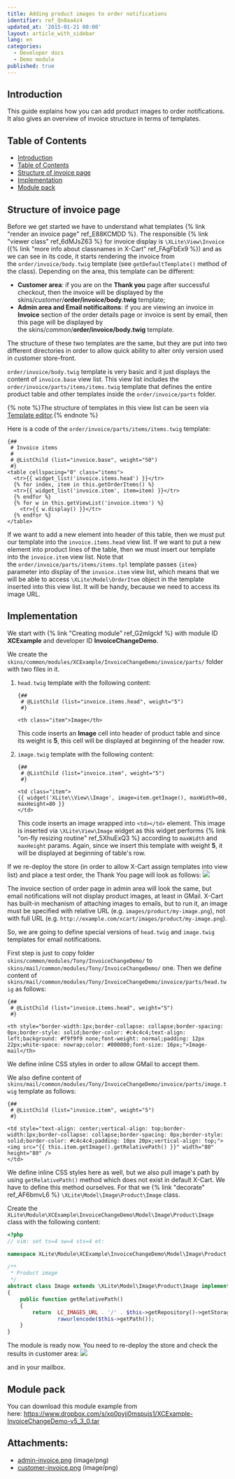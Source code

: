 ```yaml
---
title: Adding product images to order notifications
identifier: ref_Qn8aa4z4
updated_at: '2015-01-21 00:00'
layout: article_with_sidebar
lang: en
categories:
  - Developer docs
  - Demo module
published: true
---
```


## Introduction

This guide explains how you can add product images to order notifications. It also gives an overview of invoice structure in terms of templates.

## Table of Contents

*   [Introduction](#introduction)
*   [Table of Contents](#table-of-contents)
*   [Structure of invoice page](#structure-of-invoice-page)
*   [Implementation](#implementation)
*   [Module pack](#module-pack)

## Structure of invoice page

Before we get started we have to understand what templates {% link "render an invoice page" ref_E88KCMDD %}. The responsible {% link "viewer class" ref_6dMJsZ63 %} for invoice display is `\XLite\View\Invoice` ({% link "more info about classnames in X-Cart" ref_FAgFbEx9 %}) and as we can see in its code, it starts rendering the invoice from the `order/invoice/body.twig` template (see `getDefaultTemplate()` method of the class). Depending on the area, this template can be different:

*   **Customer area**: if you are on the **Thank you** page after successful checkout, then the invoice will be displayed by the skins/_customer_/**order/invoice/body.twig** template;
*   **Admin area and Email notificaitons**: if you are viewing an invoice in **Invoice** section of the order details page or invoice is sent by email, then this page will be displayed by the skins/_common_/**order/invoice/body.twig** template.

The structure of these two templates are the same, but they are put into two different directories in order to allow quick ability to alter only version used in customer store-front. 

`order/invoice/body.twig` template is very basic and it just displays the content of `invoice.base` view list. This view list includes the `order/invoice/parts/items/items.twig` template that defines the entire product table and other templates inside the `order/invoice/parts` folder.

{% note %}The structure of templates in this view list can be seen via [Template editor](https://devs.x-cart.com/getting_started/how-to-apply-design-changes.html#seeing-structure-of-specific-page "Adding product images to order notifications").{% endnote %}

Here is a code of the `order/invoice/parts/items/items.twig` template: 

```twig
{##
 # Invoice items
 #
 # @ListChild (list="invoice.base", weight="50")
 #}
<table cellspacing="0" class="items">
  <tr>{{ widget_list('invoice.items.head') }}</tr>
  {% for index, item in this.getOrderItems() %}
  <tr>{{ widget_list('invoice.item', item=item) }}</tr>
  {% endfor %}
  {% for w in this.getViewList('invoice.items') %}
    <tr>{{ w.display() }}</tr>
  {% endfor %}
</table>
```

If we want to add a new element into header of this table, then we must put our template into the `invoice.items.head` view list. If we want to put a new element into product lines of the table, then we must insert our template into the `invoice.item` view list. Note that the `order/invoice/parts/items/items.tpl` template passes `{item}` parameter into display of the `invoice.item` view list, which means that we will be able to access `\XLite\Model\OrderItem` object in the template inserted into this view list. It will be handy, because we need to access its image URL.

## Implementation

We start with {% link "Creating module" ref_G2mlgckf %} with module ID **XCExample** and developer ID **InvoiceChangeDemo**.

We create the `skins/common/modules/XCExample/InvoiceChangeDemo/invoice/parts/` folder with two files in it.

1. `head.twig` template with the following content: 

    ```twig
	{##
	 # @ListChild (list="invoice.items.head", weight="5")
	 #}

	<th class="item">Image</th>
    ```

    This code inserts an **Image** cell into header of product table and since its weight is **5**, this cell will be displayed at beginning of the header row.

2. `image.twig` template with the following content: 

    ```twig
	{##
	 # @ListChild (list="invoice.item", weight="5")
	 #}

	<td class="item">
	{{ widget('XLite\\View\\Image', image=item.getImage(), maxWidth=80, maxHeight=80 }}
	</td>
    ```

	This code inserts an image wrapped into `<td></td>` element. This image is inserted via `\XLite\View\Image` widget as this widget performs {% link "on-fly resizing routine" ref_5XhuExQ3 %} according to `maxWidth` and `maxHeight` params. Again, since we insert this template with weight **5**, it will be displayed at beginning of table's row.

If we re-deploy the store (in order to allow X-Cart assign templates into view list) and place a test order, the Thank You page will look as follows:
![]({{site.baseurl}}/attachments/8225446/8356205.png)

The invoice section of order page in admin area will look the same, but email notifications will not display product images, at least in GMail. X-Cart has built-in mechanism of attaching images to emails, but to run it, an image must be specified with relative URL (e.g. `images/product/my-image.png`), not with full URL (e.g. `http://example.com/xcart/images/product/my-image.png`).

So, we are going to define special versions of `head.twig` and `image.twig` templates for email notifications. 

First step is just to copy folder `skins/common/modules/Tony/InvoiceChangeDemo/` to `skins/mail/common/modules/Tony/InvoiceChangeDemo/` one. Then we define content of `skins/mail/common/modules/Tony/InvoiceChangeDemo/invoice/parts/head.twig` as follows:

```twig
{##
 # @ListChild (list="invoice.items.head", weight="5")
 #}

<th style="border-width:1px;border-collapse: collapse;border-spacing: 0px;border-style: solid;border-color: #c4c4c4;text-align: left;background: #f9f9f9 none;font-weight: normal;padding: 12px 22px;white-space: nowrap;color: #000000;font-size: 16px;">Image-mail</th>
```

We define inline CSS styles in order to allow GMail to accept them.

We also define content of `skins/mail/common/modules/Tony/InvoiceChangeDemo/invoice/parts/image.twig` template as follows:

```twig
{##
 # @ListChild (list="invoice.item", weight="5")
 #}

<td style="text-align: center;vertical-align: top;border-width:1px;border-collapse: collapse;border-spacing: 0px;border-style: solid;border-color: #c4c4c4;padding: 10px 20px;vertical-align: top;">
<img src="{{ this.item.getImage().getRelativePath() }}" width="80" height="80" />
</td>
```

We define inline CSS styles here as well, but we also pull image's path by using `getRelativePath()` method which does not exist in default X-Cart. We have to define this method ourselves. For that we {% link "decorate" ref_AF6bmvL6 %} `\XLite\Model\Image\Product\Image` class.

Create the `XLite\Module\XCExample\InvoiceChangeDemo\Model\Image\Product\Image` class with the following content:

```php
<?php
// vim: set ts=4 sw=4 sts=4 et:

namespace XLite\Module\XCExample\InvoiceChangeDemo\Model\Image\Product;

/**
 * Product image
 */
abstract class Image extends \XLite\Model\Image\Product\Image implements \XLite\Base\IDecorator
{
	public function getRelativePath()
	{
		return  LC_IMAGES_URL . '/' . $this->getRepository()->getStorageName() . '/' . 
				rawurlencode($this->getPath());
	}
}
```

The module is ready now. You need to re-deploy the store and check the results in customer area:
![]({{site.baseurl}}/attachments/8225446/8356206.png)

and in your mailbox.

## Module pack

You can download this module example from here: <https://www.dropbox.com/s/xp0pyjj0mspujs1/XCExample-InvoiceChangeDemo-v5_3_0.tar>

## Attachments:

* [admin-invoice.png]({{site.baseurl}}/attachments/8225446/8356205.png) (image/png)
* [customer-invoice.png]({{site.baseurl}}/attachments/8225446/8356206.png) (image/png)
